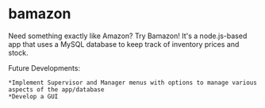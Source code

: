 # bamazon

Need something exactly like Amazon? Try Bamazon! It's a node.js-based app that uses a MySQL database to keep track of inventory prices and stock.

Future Developments: 

	*Implement Supervisor and Manager menus with options to manage various aspects of the app/database
	*Develop a GUI